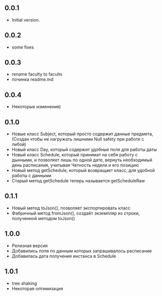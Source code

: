 ## 0.0.1

- Initial version.

## 0.0.2

- some fixes

## 0.0.3

- rename faculty to facults
- починка readme.md

## 0.0.4

- Некоторые изменения)

## 0.1.0

- Новые класс Subject, который просто содержит данные предмета, (Создан чтобы не нагружать лишними Null safety при работе с либой)
- Новый класс Day, который содержит удобные поля для работы даты
- Новый класс Schedule, который принимат на себя работу с дынными, и позволяет лишь по одной дате, вернуть необходимый день расписания, учитывая Четность недели и его позицию 
- Новый метод getSchedule, который возвращает класс, для удобной работы с данными
- Старый метод getSchedule теперь называется getScheduleRaw

## 0.1.1
- Новый метод toJson(), позволяет экспортировать класс
- Фабричный метод fromJson(), создаёт экземпляр из строки, полученной методом toJson()

## 1.0.0
- Релизная версия
- Добавились поля по данным которых запрашивалось расписание
- Добавилась дата получения инстанса в Schedule
## 1.0.1
- tree shaking
- Некоторая оптимизация